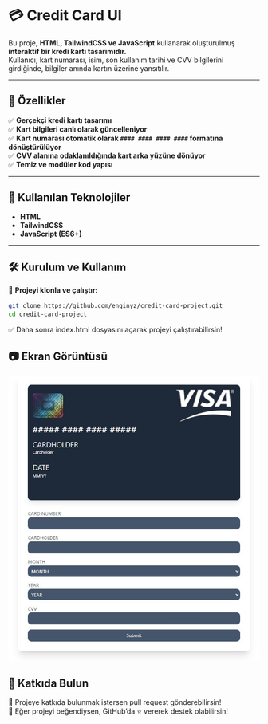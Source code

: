 # 💳 Credit Card UI  

Bu proje, **HTML, TailwindCSS ve JavaScript** kullanarak oluşturulmuş **interaktif bir kredi kartı tasarımıdır.**  
Kullanıcı, kart numarası, isim, son kullanım tarihi ve CVV bilgilerini girdiğinde, bilgiler anında kartın üzerine yansıtılır.  

---

## 🚀 Özellikler  
✅ **Gerçekçi kredi kartı tasarımı**  
✅ **Kart bilgileri canlı olarak güncelleniyor**  
✅ **Kart numarası otomatik olarak `#### #### #### ####` formatına dönüştürülüyor**  
✅ **CVV alanına odaklanıldığında kart arka yüzüne dönüyor**  
✅ **Temiz ve modüler kod yapısı**  

---

## 📌 Kullanılan Teknolojiler  
- **HTML**  
- **TailwindCSS**  
- **JavaScript (ES6+)**  

---

## 🛠️ Kurulum ve Kullanım  
📌 **Projeyi klonla ve çalıştır:**  
```sh
git clone https://github.com/enginyz/credit-card-project.git
cd credit-card-project
```   

✅ Daha sonra index.html dosyasını açarak projeyi çalıştırabilirsin!   

## 📷 Ekran Görüntüsü    

![Kredi Kartı UI](/assets/credit-cart-project.JPG)   

## 🤝 Katkıda Bulun   
🚀 Projeye katkıda bulunmak istersen pull request gönderebilirsin!   
🌟 Eğer projeyi beğendiysen, GitHub’da ⭐ vererek destek olabilirsin!   